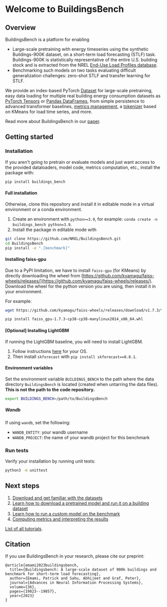 # Welcome to BuildingsBench

## Overview 

BuildingsBench is a platform for enabling

- Large-scale pretraining with energy timeseries using the synthetic Buildings-900K dataset, on a short-term load forecasting (STLF) task. Buildings-900K is statistically representative of the entire U.S. building stock and is extracted from the NREL [End-Use Load Profiles database](https://www.nrel.gov/buildings/end-use-load-profiles.html).
- Benchmarking such models on two tasks evaluating difficult generalization challenges: zero-shot STLF and transfer learning for STLF.


We provide an index-based PyTorch [Dataset](https://nrel.github.io/BuildingsBench/API/data/buildings_bench-data/#the-buildings-900k-pytorch-dataset) for large-scale pretraining, easy data loading for multiple real building energy consumption datasets as [PyTorch Tensors](https://nrel.github.io/BuildingsBench/API/data/buildings_bench-data/#torchbuildingdatasetsfromcsv) or [Pandas DataFrames](https://nrel.github.io/BuildingsBench/API/data/buildings_bench-data/#pandasbuildingdatasetsfromcsv), from simple persistence to advanced transformer baselines, [metrics management](https://nrel.github.io/BuildingsBench/API/utilities/buildings_bench-evaluation/), a [tokenizer](https://nrel.github.io/BuildingsBench/API/utilities/buildings_bench-tokenizer/) based on KMeans for load time series, and more.

Read more about BuildingsBench in our [paper](https://arxiv.org/abs/2307.00142).


## Getting started 

### Installation

If you aren't going to pretrain or evaluate models and just want access to the provided dataloaders, model code, metrics computation, etc., install the package with:

```bash
pip install buildings_bench
```

#### Full installation

Otherwise, clone this repository and install it in editable mode in a virtual environment or a conda environment.

1. Create an environment with `python>=3.9`, for example: `conda create -n buildings_bench python=3.9`.
2. Install the package in editable mode with
```bash
git clone https://github.com/NREL/BuildingsBench.git
cd BuildingsBench
pip install -e ".[benchmark]"
```

#### Installing faiss-gpu

Due to a PyPI limitation, we have to install `faiss-gpu` (for KMeans) by directly downloading the wheel from [https://github.com/kyamagu/faiss-wheels/releases/](https://github.com/kyamagu/faiss-wheels/releases/).
Download the wheel for the python version you are using, then install it in your environment.

For example:

```bash
wget https://github.com/kyamagu/faiss-wheels/releases/download/v1.7.3/faiss_gpu-1.7.3-cp38-cp38-manylinux_2_17_x86_64.manylinux2014_x86_64.whl

pip install faiss_gpu-1.7.3-cp38-cp38-manylinux2014_x86_64.whl
```

#### [Optional] Installing LightGBM

If running the LightGBM baseline, you will need to install LightGBM.

1. Follow instructions [here](https://pypi.org/project/lightgbm/) for your OS. 
2. Then install `skforecast` with `pip install skforecast==0.8.1`.

#### Environment variables

Set the environment variable `BUILDINGS_BENCH` to the path where the data directory `BuildingsBench` is located (created when untarring the data files). **This is not the path to the code repository.**

```bash
export BUILDINGS_BENCH=/path/to/BuildingsBench
```

##### Wandb 

If using `wandb`, set the following:

- `WANDB_ENTITY`: your wandb username
- `WANDB_PROJECT`: the name of your wandb project for this benchmark


### Run tests

Verify your installation by running unit tests:

```bash
python3 -m unittest
```

## Next steps

1. [Download and get familiar with the datasets](https://nrel.github.io/BuildingsBench/datasets/)
2. [Learn how to download a pretrained model and run it on a building dataset](https://github.com/NREL/BuildingsBench/blob/main/tutorials/pretrained_models.ipynb)
3. [Learn how to run a custom model on the benchmark](https://github.com/NREL/BuildingsBench/blob/main/tutorials/registering_your_model_with_the_benchmark.ipynb)
4. [Computing metrics and interpreting the results](https://github.com/NREL/BuildingsBench/blob/main/tutorials/aggregate_benchmark_results.ipynb)

[List of all tutorials](https://nrel.github.io/BuildingsBench/tutorials/).

## Citation

If you use BuildingsBench in your research, please cite our preprint:

```
@article{emami2023buildingsbench,
  title={Buildingsbench: A large-scale dataset of 900k buildings and benchmark for short-term load forecasting},
  author={Emami, Patrick and Sahu, Abhijeet and Graf, Peter},
  journal={Advances in Neural Information Processing Systems},
  volume={36},
  pages={19823--19857},
  year={2023}
}
```
